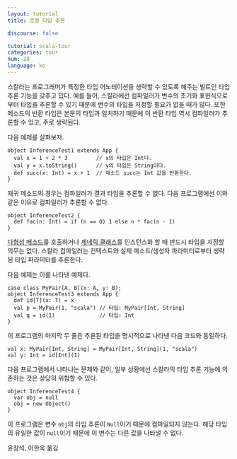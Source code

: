 ```yaml
---
layout: tutorial
title: 로컬 타입 추론

discourse: false

tutorial: scala-tour
categories: tour
num: 28
language: ko
---
```


스칼라는 프로그래머가 특정한 타입 어노테이션을 생략할 수 있도록 해주는 빌트인 타입 추론 기능을 갖추고 있다. 예를 들어, 스칼라에선 컴파일러가 변수의 초기화 표현식으로부터 타입을 추론할 수 있기 때문에 변수의 타입을 지정할 필요가 없을 때가 많다. 또한 메소드의 반환 타입은 본문의 타입과 일치하기 때문에 이 반환 타입 역시 컴파일러가 추론할 수 있고, 주로 생략된다.

다음 예제를 살펴보자.

    object InferenceTest1 extends App {
      val x = 1 + 2 * 3         // x의 타입은 Int다.
      val y = x.toString()      // y의 타입은 String이다.
      def succ(x: Int) = x + 1  // 메소드 succ는 Int 값을 반환한다.
    }

재귀 메소드의 경우는 컴파일러가 결과 타입을 추론할 수 없다. 다음 프로그램에선 이와 같은 이유로 컴파일러가 추론할 수 없다.

    object InferenceTest2 {
      def fac(n: Int) = if (n == 0) 1 else n * fac(n - 1)
    }

[다형성 메소드](polymorphic-methods.html)를 호출하거나 [제네릭 클래스](generic-classes.html)를 인스턴스화 할 때 반드시 타입을 지정할 의무는 없다. 스칼라 컴파일러는 컨텍스트와 실제 메소드/생성자 파라미터로부터 생략된 타입 파라미터를 추론한다.

다음 예제는 이를 나타낸 예제다.

    case class MyPair[A, B](x: A, y: B);
    object InferenceTest3 extends App {
      def id[T](x: T) = x
      val p = MyPair(1, "scala") // 타입: MyPair[Int, String]
      val q = id(1)              // 타입: Int
    }

이 프로그램의 마지막 두 줄은 추론된 타입을 명시적으로 나타낸 다음 코드와 동일하다.

    val x: MyPair[Int, String] = MyPair[Int, String](1, "scala")
    val y: Int = id[Int](1)

다음 프로그램에서 나타나는 문제와 같이, 일부 상황에선 스칼라의 타입 추론 기능에 의존하는 것은 상당히 위험할 수 있다.

    object InferenceTest4 {
      var obj = null
      obj = new Object()
    }

이 프로그램은 변수 `obj`의 타입 추론이 `Null`이기 때문에 컴파일되지 않는다. 해당 타입의 유일한 값이 `null`이기 때문에 이 변수는 다른 값을 나타낼 수 없다.

윤창석, 이한욱 옮김